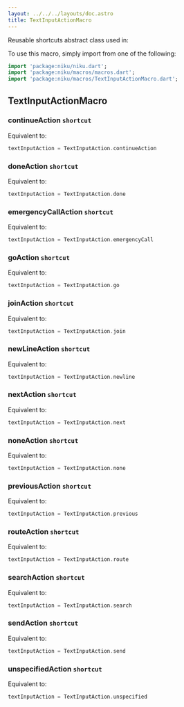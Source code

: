 ```yaml
---
layout: ../../../layouts/doc.astro
title: TextInputActionMacro
---
```

Reusable shortcuts abstract class used in:


To use this macro, simply import from one of the following:
```dart
import 'package:niku/niku.dart';
import 'package:niku/macros/macros.dart';
import 'package:niku/macros/TextInputActionMacro.dart';
```
## TextInputActionMacro

### continueAction `shortcut`

Equivalent to:
```dart
textInputAction = TextInputAction.continueAction
```

### doneAction `shortcut`

Equivalent to:
```dart
textInputAction = TextInputAction.done
```

### emergencyCallAction `shortcut`

Equivalent to:
```dart
textInputAction = TextInputAction.emergencyCall
```

### goAction `shortcut`

Equivalent to:
```dart
textInputAction = TextInputAction.go
```

### joinAction `shortcut`

Equivalent to:
```dart
textInputAction = TextInputAction.join
```

### newLineAction `shortcut`

Equivalent to:
```dart
textInputAction = TextInputAction.newline
```

### nextAction `shortcut`

Equivalent to:
```dart
textInputAction = TextInputAction.next
```

### noneAction `shortcut`

Equivalent to:
```dart
textInputAction = TextInputAction.none
```

### previousAction `shortcut`

Equivalent to:
```dart
textInputAction = TextInputAction.previous
```

### routeAction `shortcut`

Equivalent to:
```dart
textInputAction = TextInputAction.route
```

### searchAction `shortcut`

Equivalent to:
```dart
textInputAction = TextInputAction.search
```

### sendAction `shortcut`

Equivalent to:
```dart
textInputAction = TextInputAction.send
```

### unspecifiedAction `shortcut`

Equivalent to:
```dart
textInputAction = TextInputAction.unspecified
```

